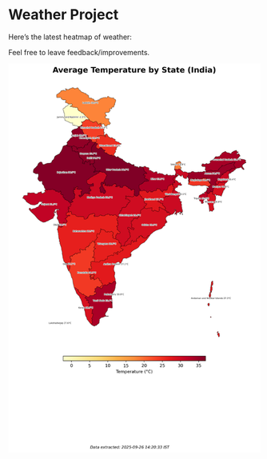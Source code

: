 # Weather Project

Here’s the latest heatmap of weather:

Feel free to leave feedback/improvements.

![India Heatmap](docs/assets/india_heatmap.png?v=D653DB)
